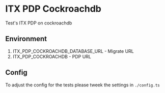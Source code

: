 # ITX PDP Cockroachdb

Test's ITX PDP on cockroachdb

## Environment

1. ITX_PDP_COCKROACHDB_DATABASE_URL - Migrate URL
2. ITX_PDP_COCKROACHDB - PDP URL

## Config

To adjust the config for the tests please tweek the settings in `./config.ts`
